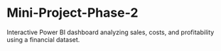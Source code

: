 # Mini-Project-Phase-2
Interactive Power BI dashboard analyzing sales, costs, and profitability using a financial dataset.
